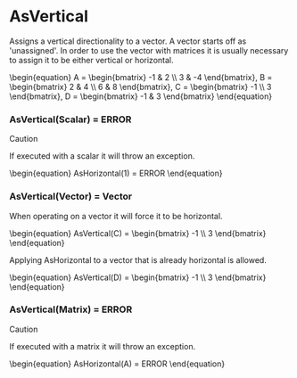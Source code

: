 # AsVertical

Assigns a vertical directionality to a vector.  A vector starts off as 'unassigned'.  In order to
use the vector with matrices it is usually necessary to assign it to be either vertical or horizontal.

\begin{equation}
A = \begin{bmatrix}
  -1 & 2          \\\\
  3 & -4
\end{bmatrix}, 
B = \begin{bmatrix}
  2 & 4          \\\\
  6 & 8
    \end{bmatrix}, 
C = \begin{bmatrix}
  -1 \\\\
  3
\end{bmatrix}, 
D = \begin{bmatrix}
  -1 & 3
\end{bmatrix}
\end{equation}

### AsVertical(Scalar)  = ERROR

> [!CAUTION]
> If executed with a scalar it will throw an exception.

\begin{equation}
AsHorizontal(1) = ERROR
\end{equation}

### AsVertical(Vector) = Vector

When operating on a vector it will force it to be horizontal.

\begin{equation}
AsVertical(C) = \begin{bmatrix}
  -1 \\\\
  3
\end{bmatrix}
\end{equation}

Applying AsHorizontal to a vector that is already horizontal is allowed.

\begin{equation}
AsVertical(D) = \begin{bmatrix}
  -1 \\\\
   3
\end{bmatrix}
\end{equation}


### AsVertical(Matrix) = ERROR

> [!CAUTION]
> If executed with a matrix it will throw an exception.


\begin{equation}
AsHorizontal(A) = ERROR
\end{equation}